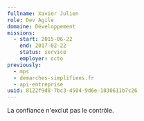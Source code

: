 ```yaml
---
fullname: Xavier Julien
role: Dev Agile
domaine: Développement
missions:
  - start: 2015-06-22
    end: 2017-02-22
    status: service
    employer: octo
previously:
  - mps
  - demarches-simplifiees.fr
  - api-entreprise
uuid: 8122f9d8-7bc3-4504-9d6e-1830611b7c26
---
```

La confiance n'exclut pas le contrôle.